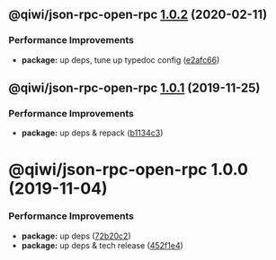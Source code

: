 ## @qiwi/json-rpc-open-rpc [1.0.2](https://github.com/qiwi/json-rpc/compare/@qiwi/json-rpc-open-rpc@1.0.1...@qiwi/json-rpc-open-rpc@1.0.2) (2020-02-11)


### Performance Improvements

* **package:** up deps, tune up typedoc config ([e2afc66](https://github.com/qiwi/json-rpc/commit/e2afc66460997567f18902467c09161398deb7e1))

## @qiwi/json-rpc-open-rpc [1.0.1](https://github.com/qiwi/json-rpc/compare/@qiwi/json-rpc-open-rpc@1.0.0...@qiwi/json-rpc-open-rpc@1.0.1) (2019-11-25)


### Performance Improvements

* **package:** up deps & repack ([b1134c3](https://github.com/qiwi/json-rpc/commit/b1134c3222a6d45927e542b0c29ee8524723c884))

# @qiwi/json-rpc-open-rpc 1.0.0 (2019-11-04)


### Performance Improvements

* **package:** up deps ([72b20c2](https://github.com/qiwi/json-rpc/commit/72b20c2022d0874717e99d92f0ea9344c0573030))
* **package:** up deps & tech release ([452f1e4](https://github.com/qiwi/json-rpc/commit/452f1e4f1f32a4c09a4b55a3d58b7d19e40145c9))
